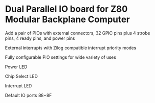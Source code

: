 # Dual Parallel IO board for Z80 Modular Backplane Computer

Add a pair of PIOs with external connectors, 32 GPIO pins plus 4 strobe pins, 4 ready pins, and power pins 

External interrupts with Zilog compatible interrupt priority modes

Fully configurable PIO settings for wide variety of uses

Power LED

Chip Select LED

Interrupt LED

Default IO ports $88-$8F
